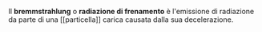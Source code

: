 Il **bremmstrahlung** o **radiazione di frenamento** è l'emissione di radiazione da parte di una [[particella]] carica causata dalla sua decelerazione.